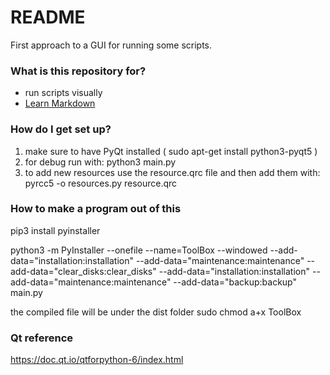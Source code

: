# README #

First approach to a GUI for running some scripts.

### What is this repository for? ###

* run scripts visually
* [Learn Markdown](https://bitbucket.org/tutorials/markdowndemo)

### How do I get set up? ###

1. make sure to have PyQt installed ( sudo apt-get install python3-pyqt5 )
2. for debug run with: python3 main.py
3. to add new resources use the resource.qrc file and then add them with: pyrcc5 -o resources.py resource.qrc

### How to make a program out of this ###

pip3 install pyinstaller

python3 -m PyInstaller --onefile --name=ToolBox --windowed --add-data="installation:installation" --add-data="maintenance:maintenance" --add-data="clear_disks:clear_disks" --add-data="installation:installation" --add-data="maintenance:maintenance" --add-data="backup:backup" main.py

the compiled file will be under the dist folder
sudo chmod a+x ToolBox

### Qt reference ###
https://doc.qt.io/qtforpython-6/index.html
